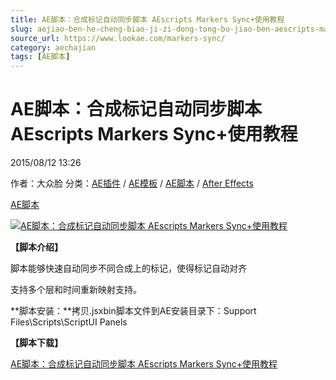 ```yaml
---
title: AE脚本：合成标记自动同步脚本 AEscripts Markers Sync+使用教程
slug: aejiao-ben-he-cheng-biao-ji-zi-dong-tong-bu-jiao-ben-aescripts-markers-sync-shi-yong-jiao-cheng
source_url: https://www.lookae.com/markers-sync/
category: aechajian
tags: [AE脚本]
---
```

# AE脚本：合成标记自动同步脚本 AEscripts Markers Sync+使用教程

2015/08/12 13:26

作者：大众脸
分类：[AE插件](https://www.lookae.com/after-effects/aechajian/) / [AE模板](https://www.lookae.com/after-effects/other-after-effects/) / [AE脚本](https://www.lookae.com/after-effects/aescripts/) / [After Effects](https://www.lookae.com/after-effects/)

[AE脚本](https://www.lookae.com/tag/ae%e8%84%9a%e6%9c%ac/)

[![AE脚本：合成标记自动同步脚本 AEscripts Markers Sync+使用教程](https://www.lookae.com/wp-content/uploads/2015/08/Markers-Sync.jpg "AE脚本：合成标记自动同步脚本 AEscripts Markers Sync+使用教程-LookAE.com")](https://www.lookae.com/wp-content/uploads/2015/08/Markers-Sync.jpg)

**【脚本介绍】**

脚本能够快速自动同步不同合成上的标记，使得标记自动对齐

支持多个层和时间重新映射支持。

**脚本安装：**拷贝.jsxbin脚本文件到AE安装目录下：Support Files\Scripts\ScriptUI Panels

**【脚本下载】**

[AE脚本：合成标记自动同步脚本 AEscripts Markers Sync+使用教程](https://www.400gb.com/file/112245812)
